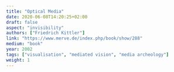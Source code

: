 ```yaml
---
title: "Optical Media"
date: 2020-06-08T14:20:25+02:00
draft: false
aspect: "invisibility"
authors: ["Friedrich Kittler"]
link: "https://www.merve.de/index.php/book/show/288"
medium: "book"
year: 2002
tags: ["visualisation", "mediated vision", "media archeology"]
weight: 1
---
```

